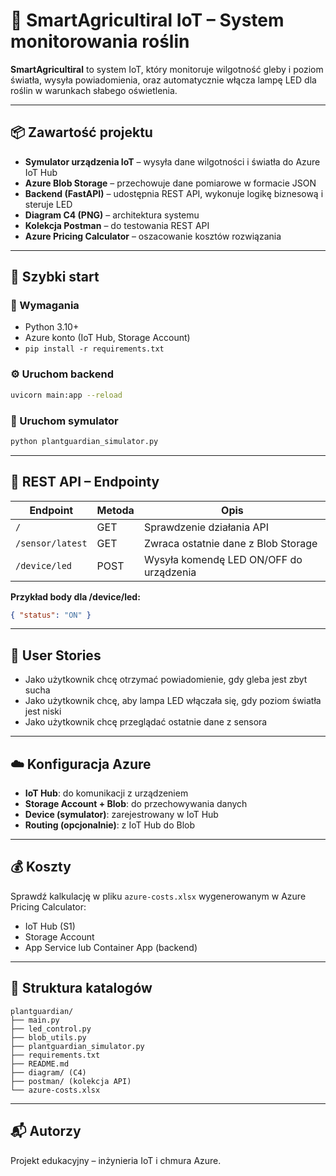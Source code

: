 
# 🌱 SmartAgricultiral IoT – System monitorowania roślin

**SmartAgricultiral** to system IoT, który monitoruje wilgotność gleby i poziom światła, wysyła powiadomienia, oraz automatycznie włącza lampę LED dla roślin w warunkach słabego oświetlenia.

---

## 📦 Zawartość projektu

- **Symulator urządzenia IoT** – wysyła dane wilgotności i światła do Azure IoT Hub
- **Azure Blob Storage** – przechowuje dane pomiarowe w formacie JSON
- **Backend (FastAPI)** – udostępnia REST API, wykonuje logikę biznesową i steruje LED
- **Diagram C4 (PNG)** – architektura systemu
- **Kolekcja Postman** – do testowania REST API
- **Azure Pricing Calculator** – oszacowanie kosztów rozwiązania

---

## 🚀 Szybki start

### 🔧 Wymagania

- Python 3.10+
- Azure konto (IoT Hub, Storage Account)
- `pip install -r requirements.txt`

### ⚙️ Uruchom backend

```bash
uvicorn main:app --reload
```

### 🤖 Uruchom symulator

```bash
python plantguardian_simulator.py
```

---

## 🧪 REST API – Endpointy

| Endpoint         | Metoda | Opis                                     |
|------------------|--------|------------------------------------------|
| `/`              | GET    | Sprawdzenie działania API                |
| `/sensor/latest` | GET    | Zwraca ostatnie dane z Blob Storage      |
| `/device/led`    | POST   | Wysyła komendę LED ON/OFF do urządzenia  |

**Przykład body dla /device/led:**
```json
{ "status": "ON" }
```

---

## 📖 User Stories

- Jako użytkownik chcę otrzymać powiadomienie, gdy gleba jest zbyt sucha
- Jako użytkownik chcę, aby lampa LED włączała się, gdy poziom światła jest niski
- Jako użytkownik chcę przeglądać ostatnie dane z sensora

---

## ☁️ Konfiguracja Azure

- **IoT Hub**: do komunikacji z urządzeniem
- **Storage Account + Blob**: do przechowywania danych
- **Device (symulator)**: zarejestrowany w IoT Hub
- **Routing (opcjonalnie)**: z IoT Hub do Blob

---

## 💰 Koszty

Sprawdź kalkulację w pliku `azure-costs.xlsx` wygenerowanym w Azure Pricing Calculator:
- IoT Hub (S1)
- Storage Account
- App Service lub Container App (backend)

---

## 📂 Struktura katalogów

```
plantguardian/
├── main.py
├── led_control.py
├── blob_utils.py
├── plantguardian_simulator.py
├── requirements.txt
├── README.md
├── diagram/ (C4)
├── postman/ (kolekcja API)
└── azure-costs.xlsx
```

---

## 📬 Autorzy

Projekt edukacyjny – inżynieria IoT i chmura Azure.
